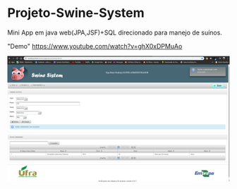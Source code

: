 # Projeto-Swine-System
Mini App em java web(JPA,JSF)+SQL direcionado para manejo de suínos.

"Demo"
https://www.youtube.com/watch?v=ghX0xDPMuAo

![alt text](https://github.com/remilsonpassos/Projeto-Swine-System/blob/master/swine%203.png)
